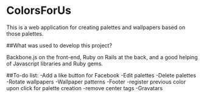 # ColorsForUs

This is a web application for creating palettes and wallpapers based on those palettes.

##What was used to develop this project?

Backbone.js on the front-end, Ruby on Rails at the back, and a good helping of Javascript libraries and Ruby gems.

##To-do list:
-Add a like button for Facebook
-Edit palettes
-Delete palettes
-Rotate wallpapers
-Wallpaper patterns
-Footer
-register previous color upon click for palette creation
-remove center tags
-Gravatars